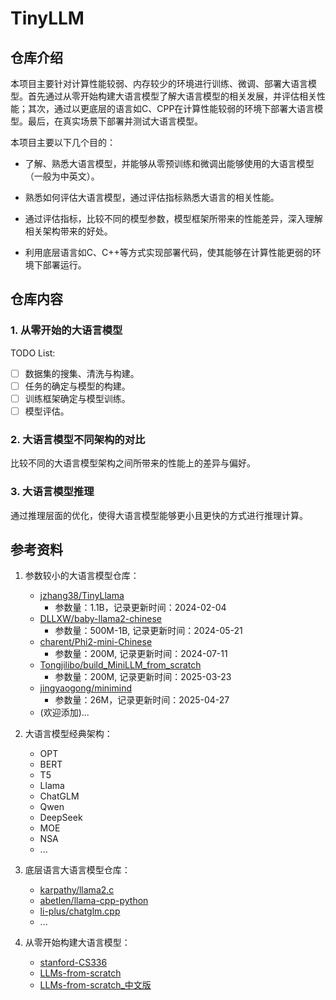 # TinyLLM

## 仓库介绍
本项目主要针对计算性能较弱、内存较少的环境进行训练、微调、部署大语言模型。首先通过从零开始构建大语言模型了解大语言模型的相关发展，并评估相关性能；其次，通过以更底层的语言如C、CPP在计算性能较弱的环境下部署大语言模型。最后，在真实场景下部署并测试大语言模型。


本项目主要以下几个目的：
- 了解、熟悉大语言模型，并能够从零预训练和微调出能够使用的大语言模型（一般为中英文）。

- 熟悉如何评估大语言模型，通过评估指标熟悉大语言的相关性能。

- 通过评估指标，比较不同的模型参数，模型框架所带来的性能差异，深入理解相关架构带来的好处。

- 利用底层语言如C、C++等方式实现部署代码，使其能够在计算性能更弱的环境下部署运行。

## 仓库内容

### 1. 从零开始的大语言模型

TODO List:
- [ ] 数据集的搜集、清洗与构建。
- [ ] 任务的确定与模型的构建。
- [ ] 训练框架确定与模型训练。
- [ ] 模型评估。

### 2. 大语言模型不同架构的对比

比较不同的大语言模型架构之间所带来的性能上的差异与偏好。

### 3. 大语言模型推理

通过推理层面的优化，使得大语言模型能够更小且更快的方式进行推理计算。


## 参考资料
1. 参数较小的大语言模型仓库：
    - [jzhang38/TinyLlama](https://github.com/jzhang38/TinyLlama)
      - 参数量：1.1B，记录更新时间：2024-02-04
    - [DLLXW/baby-llama2-chinese](https://github.com/DLLXW/baby-llama2-chinese) 
      - 参数量：500M-1B, 记录更新时间：2024-05-21
    - [charent/Phi2-mini-Chinese](https://github.com/charent/Phi2-mini-Chinese) 
      - 参数量：200M, 记录更新时间：2024-07-11
    - [Tongjilibo/build_MiniLLM_from_scratch](https://github.com/Tongjilibo/build_MiniLLM_from_scratch) 
      - 参数量：200M, 记录更新时间：2025-03-23
    - [jingyaogong/minimind](https://github.com/jingyaogong/minimind) 
      - 参数量：26M，记录更新时间：2025-04-27
    - (欢迎添加)...

2. 大语言模型经典架构：
    - OPT
    - BERT
    - T5
    - Llama
    - ChatGLM
    - Qwen
    - DeepSeek
    - MOE
    - NSA
    - ...

3. 底层语言大语言模型仓库：
    - [karpathy/llama2.c](https://github.com/karpathy/llama2.c)
    - [abetlen/llama-cpp-python](https://github.com/abetlen/llama-cpp-python)
    - [li-plus/chatglm.cpp](https://github.com/li-plus/chatglm.cpp)
    - ...
  
4. 从零开始构建大语言模型：
   - [stanford-CS336](https://github.com/stanford-cs336)
   - [LLMs-from-scratch](https://github.com/rasbt/LLMs-from-scratch)
   - [LLMs-from-scratch_中文版](https://github.com/skindhu/Build-A-Large-Language-Model-CN)
